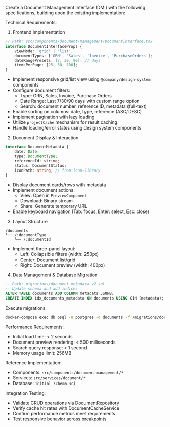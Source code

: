 Create a Document Management Interface (DMI) with the following specifications, building upon the existing implementation:

Technical Requirements:

1. Frontend Implementation
```typescript
// Path: src/components/document-management/DocumentInterface.tsx
interface DocumentInterfaceProps {
    viewMode: 'grid' | 'list';
    documentTypes: ['GRN', 'Sales', 'Invoice', 'PurchaseOrders'];
    dateRangePresets: [7, 30, 90]; // days
    itemsPerPage: [25, 50, 100];
}
```

- Implement responsive grid/list view using `@company/design-system` components
- Configure document filters:
  - Type: GRN, Sales, Invoice, Purchase Orders
  - Date Range: Last 7/30/90 days with custom range option
  - Search: document number, reference ID, metadata (full-text)
- Enable sorting on columns: date, type, reference (ASC/DESC)
- Implement pagination with lazy loading
- Utilize `projectCache` mechanism for result caching
- Handle loading/error states using design system components

2. Document Display & Interaction
```typescript
interface DocumentMetadata {
    date: Date;
    type: DocumentType;
    referenceId: string;
    status: DocumentStatus;
    iconPath: string; // from icon-library
}
```

- Display document cards/rows with metadata
- Implement document actions:
  - View: Open in `PreviewComponent`
  - Download: Binary stream
  - Share: Generate temporary URL
- Enable keyboard navigation (Tab: focus, Enter: select, Esc: close)

3. Layout Structure
```
/documents
└── /:documentType
    └── /:documentId
```

- Implement three-panel layout:
  - Left: Collapsible filters (width: 250px)
  - Center: Document list/grid
  - Right: Document preview (width: 400px)

4. Data Management & Database Migration
```sql
-- Path: migrations/document_metadata_v2.sql
-- Update schema and add indices
ALTER TABLE documents ADD COLUMN metadata JSONB;
CREATE INDEX idx_documents_metadata ON documents USING GIN (metadata);
```

Execute migrations:
```bash
docker-compose exec db psql -U postgres -d documents -f /migrations/document_metadata_v2.sql
```

Performance Requirements:
- Initial load time: < 2 seconds
- Document preview rendering: < 500 milliseconds
- Search query response: < 1 second
- Memory usage limit: 256MB

Reference Implementation:
- Components: `src/components/document-management/*`
- Services: `src/services/document/*`
- Database: `initial_schema.sql`

Integration Testing:
- Validate CRUD operations via DocumentRepository
- Verify cache hit rates with DocumentCacheService
- Confirm performance metrics meet requirements
- Test responsive behavior across breakpoints